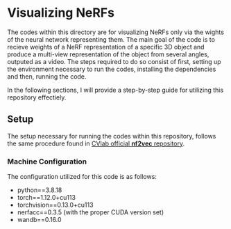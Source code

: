# Visualizing NeRFs

The codes within this directory are for visualizing NeRFs only via the wights of the neural network representing them. The main goal of the code is to recieve weights of a NeRF representation of a specific 3D object and produce a multi-view representation of the object from several angles, outputed as a video. The steps required to do so consist of first, setting up the environment necessary to run the codes, installing the dependencies and then, running the code. 

In the following sections, I will provide a step-by-step guide for utilizing this repository effectiely. 

## Setup

The setup necessary for running the codes within this repository, follows the same procedure found in [CVlab official **nf2vec** repository](https://github.com/CVLAB-Unibo/nf2vec).

### Machine Configuration

The configuration utilized for this code is as follows:
- python==3.8.18
- torch==1.12.0+cu113
- torchvision==0.13.0+cu113
- nerfacc==0.3.5 (with the proper CUDA version set)
- wandb==0.16.0
